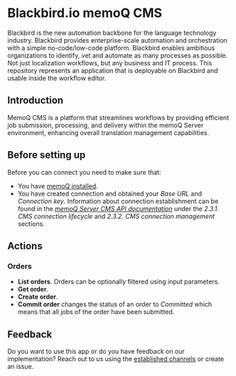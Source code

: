 # Blackbird.io memoQ CMS

Blackbird is the new automation backbone for the language technology industry. Blackbird provides enterprise-scale automation and orchestration with a simple no-code/low-code platform. Blackbird enables ambitious organizations to identify, vet and automate as many processes as possible. Not just localization workflows, but any business and IT process. This repository represents an application that is deployable on Blackbird and usable inside the workflow editor.

## Introduction

<!-- begin docs -->

MemoQ CMS is a platform that streamlines workflows by providing efficient job submission, processing, and delivery within the memoQ Server environment, enhancing overall translation management capabilities.

## Before setting up

Before you can connect you need to make sure that:

- You have [memoQ installed](https://www.memoq.com/downloads).
- You have created connection and obtained your _Base URL_ and _Connection key_. Information about connection establishment can be found in the [_memoQ Server CMS API documentation_](https://docs.memoq.com/current/api-docs/cmsapi/CMS%20Gateway%20REST%20API%20v2.00.pdf?_gl=1*nqna0h*_ga*ODg3NDQ5Njc0LjE3MDExNjIwMjY.*_ga_HHK0YX9VVW*MTcwMTI0MzUxMS4zLjAuMTcwMTI0MzUxMS4wLjAuMA..*_ga_TVK7MSKW78*MTcwMTI0MzUxMS4zLjAuMTcwMTI0MzUyMC4wLjAuMA..*_gcl_au*MTM3Njk1OTc2NC4xNzAxMTYyMDI1#page=13&zoom=100,90,94) under the _2.3.1. CMS connection lifecycle_ and _2.3.2. CMS connection management_ sections.

## Actions

### Orders 

- **List orders**. Orders can be optionally filtered using input parameters.
- **Get order**.
- **Create order**.
- **Commit order** changes the status of an order to _Committed_ which means that all jobs of the order have been submitted.

## Feedback

Do you want to use this app or do you have feedback on our implementation? Reach out to us using the [established channels](https://www.blackbird.io/) or create an issue.

<!-- end docs -->